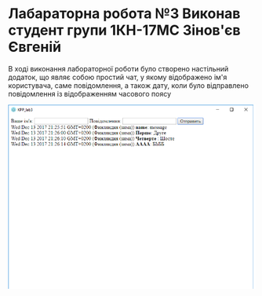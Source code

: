 # Лабараторна робота №3 Виконав студент групи 1КН-17МС Зінов'єв Євгеній

В ході виконання лабораторної роботи було створено настільний додаток, що являє собою простий чат, у якому відображено ім'я користувача, саме повідомлення, а також дату, коли було відправлено повідомлення із відображенням часового поясу 

![Вигляд додатку після додавання повідомлень](https://github.com/Zinovieff/kpp_lab3/blob/master/1.png)


